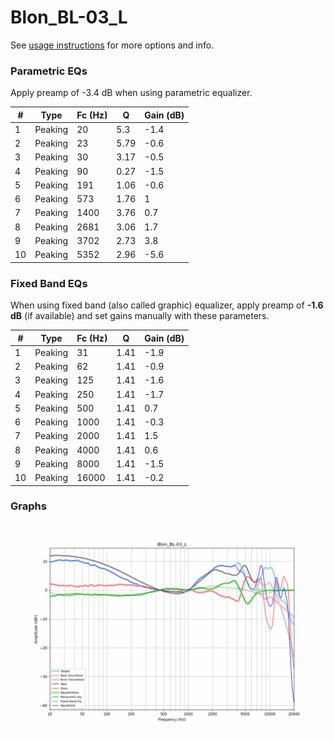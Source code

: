 # Blon_BL-03_L
See [usage instructions](https://github.com/jaakkopasanen/AutoEq#usage) for more options and info.

### Parametric EQs
Apply preamp of -3.4 dB when using parametric equalizer.

|   # | Type    |   Fc (Hz) |    Q |   Gain (dB) |
|-----|---------|-----------|------|-------------|
|   1 | Peaking |        20 | 5.3  |        -1.4 |
|   2 | Peaking |        23 | 5.79 |        -0.6 |
|   3 | Peaking |        30 | 3.17 |        -0.5 |
|   4 | Peaking |        90 | 0.27 |        -1.5 |
|   5 | Peaking |       191 | 1.06 |        -0.6 |
|   6 | Peaking |       573 | 1.76 |         1   |
|   7 | Peaking |      1400 | 3.76 |         0.7 |
|   8 | Peaking |      2681 | 3.06 |         1.7 |
|   9 | Peaking |      3702 | 2.73 |         3.8 |
|  10 | Peaking |      5352 | 2.96 |        -5.6 |

### Fixed Band EQs
When using fixed band (also called graphic) equalizer, apply preamp of **-1.6 dB** (if available) and set gains manually with these parameters.

|   # | Type    |   Fc (Hz) |    Q |   Gain (dB) |
|-----|---------|-----------|------|-------------|
|   1 | Peaking |        31 | 1.41 |        -1.9 |
|   2 | Peaking |        62 | 1.41 |        -0.9 |
|   3 | Peaking |       125 | 1.41 |        -1.6 |
|   4 | Peaking |       250 | 1.41 |        -1.7 |
|   5 | Peaking |       500 | 1.41 |         0.7 |
|   6 | Peaking |      1000 | 1.41 |        -0.3 |
|   7 | Peaking |      2000 | 1.41 |         1.5 |
|   8 | Peaking |      4000 | 1.41 |         0.6 |
|   9 | Peaking |      8000 | 1.41 |        -1.5 |
|  10 | Peaking |     16000 | 1.41 |        -0.2 |

### Graphs
![](./Blon_BL-03_L.png)
